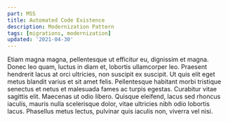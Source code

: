 ```yaml
---
part: MSS
title: Automated Code Existence
description: Modernization Pattern
tags: [migrations, modernization]
updated: '2021-04-30'
---
```


Etiam magna magna, pellentesque ut efficitur eu, dignissim et magna. Donec leo quam, luctus in diam et, lobortis ullamcorper leo. Praesent hendrerit lacus at orci ultricies, non suscipit ex suscipit. Ut quis elit eget metus blandit varius et sit amet felis. Pellentesque habitant morbi tristique senectus et netus et malesuada fames ac turpis egestas. Curabitur vitae sagittis elit. Maecenas ut odio libero. Quisque eleifend, lacus sed rhoncus iaculis, mauris nulla scelerisque dolor, vitae ultricies nibh odio lobortis lacus. Phasellus metus lectus, pulvinar quis iaculis non, viverra vel nisi. 
